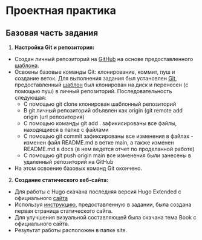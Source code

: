 # Проектная практика

## Базовая часть задания

1. **Настройка Git и репозитория:**
  - Создан личный репозиторий на [GitHub](https://github.com/daniachka-o/practice3) на основе предоставленного [шаблона](https://github.com/mospol/practice-2025-1).
  - Освоены базовые команды Git: клонирование, коммит, пуш и создание веток. Для выполнения задания был установлен [Git](https://git-scm.com/install/windows), предоставленный [шаблон](https://github.com/mospol/practice-2025-1) был клонирован на диск и перенесен (с помощью пуш) в личный репозиторий. Последовательность следующая:
    - С помощью git clone клонирован шаблонный репозиторий
    - В git личный репозиторий объявлен как origin (git remote add origin (url репозитория)
    - С помощью команды git add . зафикисированы все файлы, находящиеся в папке с файлами
    - С помощью git commit зафиксированы все изменения в файлах - изменен файл README.md в ветке main, а также изменен     README.md в docs (в нем ведется отчет по проделанной работе)
    - С помощью git push origin main все изменения были занесены в удаленный репозиторий на GitHub  
  - На этом освоение базовых команд Git окончено.  
2. **Создание статического веб-сайта:**
  - Для работы с Hugo скачана последняя версия Hugo Extended с официального [сайта](https://gohugo.io/installation/windows/)
  - Используя [инструкцию](https://gohugo.io/getting-started/quick-start/), предоставленную в задании, была создана первая страница статического сайта.
  - Для улучшения визуальной составляющей была скачана тема Book с официального сайта.
  - Результат работы расположен в папке site.
  
